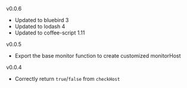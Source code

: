 v0.0.6

* Updated to bluebird 3
* Updated to lodash 4
* Updated to coffee-script 1.11

v0.0.5

* Export the base monitor function to create customized monitorHost 

v0.0.4

* Correctly return `true`/`false` from `checkHost`
